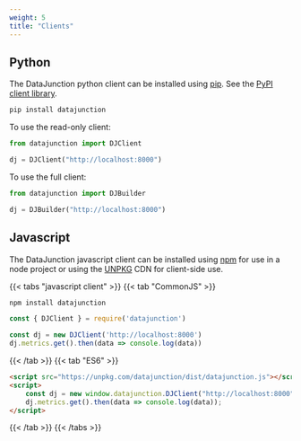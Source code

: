 ```yaml
---
weight: 5
title: "Clients"
---
```


## Python

The DataJunction python client can be installed using [pip](https://pip.pypa.io/en/stable/).
See the [PyPI client library](https://pypi.org/project/datajunction/).

```sh
pip install datajunction
```

To use the read-only client:
```py
from datajunction import DJClient

dj = DJClient("http://localhost:8000")
```

To use the full client:
```py
from datajunction import DJBuilder

dj = DJBuilder("http://localhost:8000")
```

## Javascript

The DataJunction javascript client can be installed using [npm](https://www.npmjs.com/) for use in a node project
or using the [UNPKG](https://www.unpkg.com/) CDN for client-side use.

{{< tabs "javascript client" >}}
{{< tab "CommonJS" >}}
```sh
npm install datajunction
```
```js
const { DJClient } = require('datajunction')

const dj = new DJClient('http://localhost:8000')
dj.metrics.get().then(data => console.log(data))
```
{{< /tab >}}
{{< tab "ES6" >}}
```html
<script src="https://unpkg.com/datajunction/dist/datajunction.js"></script>
<script>
    const dj = new window.datajunction.DJClient("http://localhost:8000");
    dj.metrics.get().then(data => console.log(data));
</script>
```
{{< /tab >}}
{{< /tabs >}}
